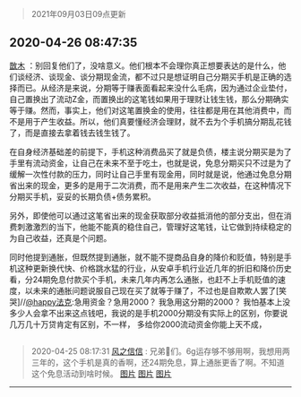 > 2021年09月03日09点更新
<link rel="stylesheet" href="https://cdn.jsdelivr.net/gh/taotie6/sampleJSON@main/css/photo_show.css">


 ## 2020-04-26 08:47:35 

 [㪚木](https://www.coolapk.com/feed/18351313?shareKey=YWE1NzcwYzIxMDcyNjEzMTc1NDc~) ：别回复他们了，没啥意义。他们根本不会理你真正想要表达的是什么，他们谈经济、谈现金、谈分期现金流，都不过只是想证明自己分期买手机是正确的选择而已。从经济是来说，分期等于赚表面看起来没什么毛病，因为通过企业垫付，自己置换出了流动Z金，而置换出的这笔钱如果用于理财让钱生钱<!--break-->，那么分期确实等于赚。然而，事实上，他们对这笔置换金的使用，往往都是用在其他消费中，而不是用于产生收益。所以，他们真要懂经济会理财，就不去为个手机搞分期乱花钱了，而是直接去拿着钱去钱生钱了。

在自身经济基础差的前提下，手机这种消费品买了就是负债，楼主说分期买是为了手里有流动资金，让自己在未来不至于吃土，也就是说，免息分期买只不过是为了缓解一次性付款的压力，同时让自己手里有现金用，同时就是说，他通过免息分期省出来的现金，更多的是用于二次消费，而不是用来产生二次收益，在这种情况下分期买手机，妥妥的长期负债+债务累积。

另外，即使他可以通过这笔省出来的现金获取部分收益抵消他的部分支出，但在消费刺激激烈的当下，他能不能真的稳住自己，管理好这笔钱，让它做到持续稳定的为自己收益，还真是个问题。

同时他提到通胀，但既然提到通胀，就不能不提商品自身的降价和贬值，特别是手机这种更新换代快、价格跳水猛的行业，从安卓手机行业近几年的折旧和降价历史看，分24期免息付款买个手机，未来几年内再怎么通胀，也赶不上手机贬值的速度，以未来的通胀问题说服自己现在买了就等于赚了，不过也是自欺欺人罢了[笑哭]//<a class="feed-link-uname" href="/u/happy法克">@happy法克</a>:急用资金？急用2000？ 我急用这分期的2000？  我怕基本上没多少人会拿不出来这点钱吧，我说的是手机2000分期没有实际上的区别，你要说几万几十万贷肯定有区别，不一样， 多给你2000流动资金你能上天不成， 

<div class="album">
<img class="img-item" src="" />
</div>

> 2020-04-25 08:17:31 
> [风之信信](https://www.coolapk.com/feed/18326070?shareKey=OGZlYjJlOWQ0NmQ1NjEzMTc1NDc~) : 兄弟👬们。6g运存够不够用啊，我想用两三年的，这个手机是真的香啊，还24期免息，算上通胀更香了啊。不知道这个免息活动到啥时候。 
[图片](http://image.coolapk.com/feed/2020/0425/08/1047076_394da155_3849_7601@1080x2232.jpeg)
[图片](http://image.coolapk.com/feed/2020/0425/08/1047076_ad9ec1ca_3849_7603@690x1033.jpeg)
[图片](http://image.coolapk.com/feed/2020/0425/08/1047076_89556b85_3849_7605@1080x810.jpeg)

 ------- 

